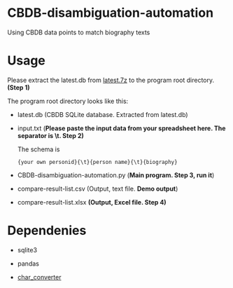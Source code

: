 # CBDB-disambiguation-automation
Using CBDB data points to match biography texts

# Usage
Please extract the latest.db from [latest.7z](https://github.com/cbdb-project/cbdb_sqlite/blob/master/latest.7z) to the program root directory. **(Step 1)**

The program root directory looks like this:

- latest.db (CBDB SQLite database. Extracted from latest.db)

- input.txt (**Please paste the input data from your spreadsheet here. The separator is \t. Step 2)**

  The schema is
  ```
  {your own personid}{\t}{person name}{\t}{biography}
  ```
  
- CBDB-disambiguation-automation.py (**Main program. Step 3, run it**)

- compare-result-list.csv (Output, text file. **Demo output**)

- compare-result-list.xlsx **(Output, Excel file. Step 4)**

# Dependenies

- sqlite3
  
- pandas

- [char_converter](https://github.com/yukiyuqichen/CHAR)
